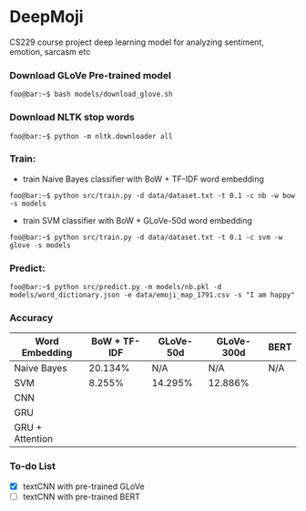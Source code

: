 # DeepMoji
CS229 course project deep learning model for analyzing sentiment, emotion, sarcasm etc

### Download GLoVe Pre-trained model
```console
foo@bar:~$ bash models/download_glove.sh
```

### Download NLTK stop words
```console
foo@bar:~$ python -m nltk.downloader all
```

### Train:
- train Naive Bayes classifier with BoW + TF-IDF word embedding
```console
foo@bar:~$ python src/train.py -d data/dataset.txt -t 0.1 -c nb -w bow -s models
```
- train SVM classifier with BoW + GLoVe-50d word embedding
```console
foo@bar:~$ python src/train.py -d data/dataset.txt -t 0.1 -c svm -w glove -s models
```

### Predict:
```console
foo@bar:~$ python src/predict.py -m models/nb.pkl -d models/word_dictionary.json -e data/emoji_map_1791.csv -s "I am happy"
```

### Accuracy
|  Word Embedding |  BoW + TF-IDF |  GLoVe-50d  | GLoVe-300d  |     BERT    |
|-----------------|---------------|-------------|-------------|-------------|
| Naive Bayes     |  20.134%      |     N/A     |   N/A       |     N/A     |
| SVM             |  8.255%       | 14.295%     | 12.886%     |
| CNN             |               |             |             |
| GRU             |               |             |             |
| GRU + Attention |               |             |             |


### To-do List
- [X] textCNN with pre-trained GLoVe
- [ ] textCNN with pre-trained BERT
